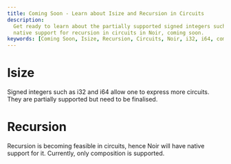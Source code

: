 ```yaml
---
title: Coming Soon - Learn about Isize and Recursion in Circuits
description:
  Get ready to learn about the partially supported signed integers such as i32 and i64 and the
  native support for recursion in circuits in Noir, coming soon.
keywords: [Coming Soon, Isize, Recursion, Circuits, Noir, i32, i64, composition, native support]
---
```


# Isize

Signed integers such as i32 and i64 allow one to express more circuits. They are partially supported
but need to be finalised.

# Recursion

Recursion is becoming feasible in circuits, hence Noir will have native support for it. Currently,
only composition is supported.
